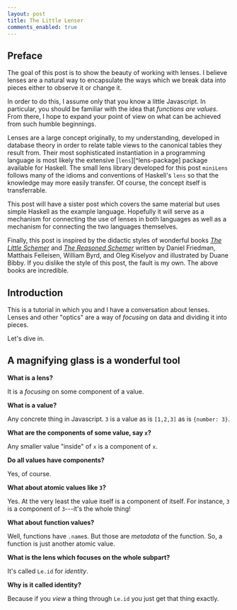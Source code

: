```yaml
---
layout: post
title: The Little Lenser
comments_enabled: true
---
```


## Preface

The goal of this post is to show the beauty of working with lenses. I
believe lenses are a natural way to encapsulate the ways which we
break data into pieces either to observe it or change it.

In order to do this, I assume only that you know a little
Javascript. In particular, you should be familiar with the idea that
*functions are values*. From there, I hope to expand your point of
view on what can be achieved from such humble beginnings.

Lenses are a large concept originally, to my understanding, developed
in database theory in order to relate table views to the canonical
tables they result from. Their most sophisticated instantiation in a
programming language is most likely the extensive
[`lens`][^lens-package] package available for Haskell. The small lens
library developed for this post `miniLens` follows many of the idioms
and conventions of Haskell's `lens` so that the knowledge may more
easily transfer. Of course, the concept itself is transferrable.

This post will have a sister post which covers the same material but
uses simple Haskell as the example language. Hopefully it will serve
as a mechanism for connecting the use of lenses in both languages as
well as a mechanism for connecting the two languages themselves.

Finally, this post is inspired by the didactic styles of wonderful
books [*The Little Schemer*][little-schemer] and
[*The Reasoned Schemer*][reasoned-schemer] written by Daniel Friedman,
Matthais Felleisen, William Byrd, and Oleg Kiselyov and illustrated by
Duane Bibby. If you dislike the style of this post, the fault is my
own. The above books are incredible.

[little-schemer]:http://www.amazon.com/gp/product/0262560992/ref=as_li_tl?ie=UTF8&camp=1789&creative=390957&creativeASIN=0262560992&linkCode=as2&tag=sdbo07-20&linkId=5H3KGREKNWIAJQDG
[reasoned-schemer]:http://www.amazon.com/gp/product/0262562146/ref=as_li_tl?ie=UTF8&camp=1789&creative=390957&creativeASIN=0262562146&linkCode=as2&tag=sdbo07-20&linkId=JJ5CURPKIQVSPMD6

## Introduction

This is a tutorial in which you and I have a conversation about
lenses. Lenses and other "optics" are a way of *focusing* on data and
dividing it into pieces.

Let's dive in.

## A magnifying glass is a wonderful tool

**What is a lens?**

It is a *focusing* on some component of a value.

**What is a value?**

Any concrete thing in Javascript. `3` is a value as is `[1,2,3]` as is
`{number: 3}`.

**What are the components of some value, say `x`?**

Any smaller value "inside" of `x` is a component of `x`.

**Do all values have components?**

Yes, of course.

**What about atomic values like `3`?**

Yes. At the very least the value itself is a component of itself. For
instance, `3` is a component of `3`---it's the whole thing!

**What about function values?**

Well, functions have `.name`s. But those are *metadata* of the
function. So, a function is just another atomic value.

**What is the lens which focuses on the whole subpart?**

It's called `Le.id` for *identity*.

**Why is it called identity?**

Because if you *view* a thing through `Le.id` you just get that thing
exactly.
